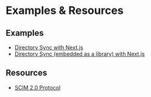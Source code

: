 # Examples & Resources

## Examples

- [Directory Sync with Next.js](https://github.com/boxyhq/jackson-examples/tree/main/apps/directory-sync)
- [Directory Sync (embedded as a library) with Next.js](https://github.com/boxyhq/jackson-examples/tree/main/apps/directory-sync-embedded)

## Resources

- [SCIM 2.0 Protocol](https://www.simplecloud.info)
